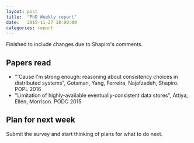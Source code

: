 ```yaml
---
layout: post
title:  "PhD Weekly report"
date:   2015-11-27 18:00:00
categories: report
---
```



Finished to include changes due to Shapiro's comments.


## Papers read 

 * "'Cause I'm strong enough: reasoning about consistency choices in distributed systems", Gotsman, Yang, Ferreira, Najafzadeh, Shapiro. POPL 2016
 * "Limitation of highly-available eventually-consistent data stores", Attiya, Ellen, Morrison. PODC 2015


## Plan for next week

Submit the survey and start thinking of plans for what to do next.

